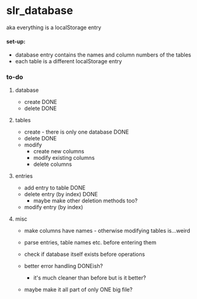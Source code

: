 # slr_database

aka everything is a localStorage entry

#### set-up:
   - database entry contains the names and column numbers of the tables
   - each table is a different localStorage entry

### to-do

1. database
   - create DONE
   - delete DONE
2. tables
   - create - there is only one database DONE
   - delete DONE
   - modify
      - create new columns
      - modify existing columns
      - delete columns
3. entries
   - add entry to table DONE
   - delete entry (by index) DONE
      - maybe make other deletion methods too?
   - modify entry (by index)

4. misc
   - make columns have names - otherwise modifying tables is...weird
   - parse entries, table names etc. before entering them
   - check if database itself exists before operations
   - better error handling DONEish?
      - it's much cleaner than before but is it better?

   - maybe make it all part of only ONE big file?
